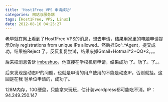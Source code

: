 ```yaml
---
title: 'Host1Free VPS 申请成功'
categories: 网站与服务端
tags: [Host1Free, VPS, Linux]
date: 2012-08-16 04:25:27
---
```


老早就在网上看到了Host1Free VPS的消息，想去申请，结果用家里的电脑申请提示Only
registrations from unique IPs allowed。然后挂Go^\_^Agent，提交成功，结果被Reject
了。反反复复尝试，结果废掉Gmail+Hotmail\*2+QQ\*2。。。

后来把消息告诉 [imbushuo](http://imbushuo.net)，他直接在学校机房申请，结果成功
了。功了。了。。

后来发现是动态IP的问题，也就是申请的用户使用的不能是动态IP，否则就挂。这回是在我
爸单位申请的，成功了。

128M内存，10G硬盘，只能拿来玩玩，估计装wordpress都可能吃不消。IP：94.249.250.147

